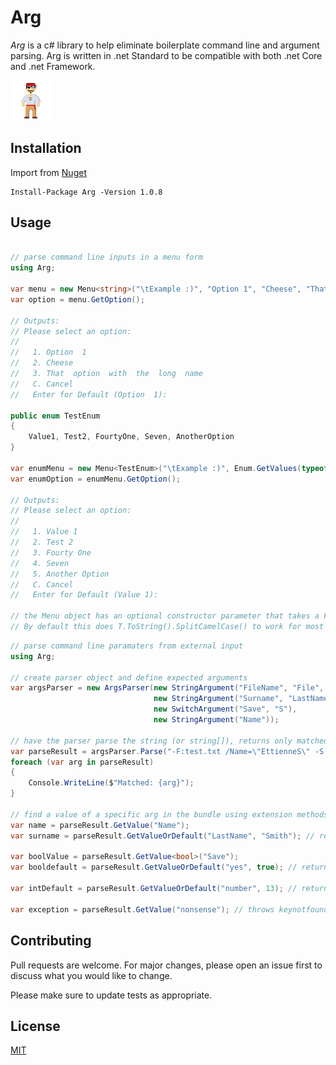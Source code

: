 # Arg

*Arg* is a c# library to help eliminate boilerplate command line and argument parsing.  Arg is written in .net Standard to be compatible with both .net Core and .net Framework.

![alt text](https://raw.githubusercontent.com/EttienneS/Arg/master/icon.png "Arrrgg!")

## Installation

Import from [Nuget](https://www.nuget.org/packages/Arg)

```nuget
Install-Package Arg -Version 1.0.8
```

## Usage

```c#

// parse command line inputs in a menu form
using Arg;

var menu = new Menu<string>("\tExample :)", "Option 1", "Cheese", "That option with the long name");
var option = menu.GetOption();

// Outputs:
// Please select an option:
// 
//   1. Option  1
//   2. Cheese
//   3. That  option  with  the  long  name
//   C. Cancel
//   Enter for Default (Option  1):

public enum TestEnum
{
    Value1, Test2, FourtyOne, Seven, AnotherOption
}

var enumMenu = new Menu<TestEnum>("\tExample :)", Enum.GetValues(typeof(TestEnum)).OfType<TestEnum>().ToArray());
var enumOption = enumMenu.GetOption();

// Outputs:
// Please select an option:
// 
//   1. Value 1
//   2. Test 2
//   3. Fourty One
//   4. Seven
//   5. Another Option
//   C. Cancel
//   Enter for Default (Value 1):

// the Menu object has an optional constructor parameter that takes a Func<T, string> method that is used to 'Prettify' the input object.  
// By default this does T.ToString().SplitCamelCase() to work for most enums.

```

```c#
// parse command line paramaters from external input
using Arg;

// create parser object and define expected arguments
var argsParser = new ArgsParser(new StringArgument("FileName", "File", "F"),
                                new StringArgument("Surname", "LastName"),
                                new SwitchArgument("Save", "S"),
                                new StringArgument("Name"));

// have the parser parse the string (or string[]), returns only matched arguments
var parseResult = argsParser.Parse("-F:test.txt /Name=\"EttienneS\" -S -x");
foreach (var arg in parseResult)
{
    Console.WriteLine($"Matched: {arg}");
}

// find a value of a specific arg in the bundle using extension methods introducted in v1.0.5
var name = parseResult.GetValue("Name");
var surname = parseResult.GetValueOrDefault("LastName", "Smith"); // returns smith if no value is given

var boolValue = parseResult.GetValue<bool>("Save");
var booldefault = parseResult.GetValueOrDefault("yes", true); // returns true if no value is given (result is a bool)

var intDefault = parseResult.GetValueOrDefault("number", 13); // returns 13 if no value is given, result is convert to int

var exception = parseResult.GetValue("nonsense"); // throws keynotfound exception


```

## Contributing
Pull requests are welcome. For major changes, please open an issue first to discuss what you would like to change.

Please make sure to update tests as appropriate.

## License
[MIT](https://choosealicense.com/licenses/mit/)
